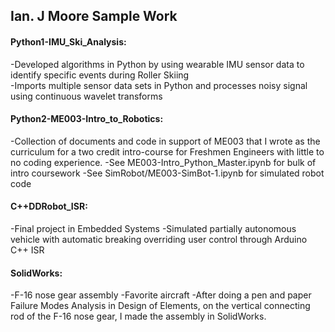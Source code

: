 ## Ian. J Moore Sample Work

#### Python1-IMU_Ski_Analysis:
-Developed algorithms in Python by using wearable IMU sensor data to identify specific events during Roller Skiing<br>
-Imports multiple sensor data sets in Python and processes noisy signal using continuous wavelet transforms <br>

#### Python2-ME003-Intro_to_Robotics:
-Collection of documents and code in support of ME003 that I wrote as the curriculum for a two credit intro-course for Freshmen Engineers with little to no coding experience.
-See ME003-Intro_Python_Master.ipynb for bulk of intro coursework
-See SimRobot/ME003-SimBot-1.ipynb for simulated robot code 

#### C++DDRobot_ISR:
-Final project in Embedded Systems
-Simulated partially autonomous vehicle with automatic breaking overriding user control through Arduino C++ ISR

#### SolidWorks: 
-F-16 nose gear assembly
-Favorite aircraft
-After doing a pen and paper Failure Modes Analysis in Design of Elements, on the vertical connecting rod of the F-16 nose gear, I made the assembly in SolidWorks. 
